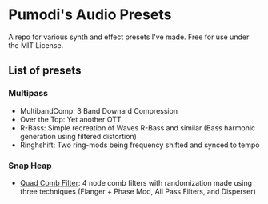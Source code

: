 # Pumodi's Audio Presets
A repo for various synth and effect presets I've made.
Free for use under the MIT License.

## List of presets

### Multipass

* MultibandComp: 3 Band Downard Compression
* Over the Top: Yet another OTT
* R-Bass: Simple recreation of Waves R-Bass and similar (Bass harmonic generation using filtered distortion)
* Ringhshift: Two ring-mods being frequency shifted and synced to tempo

### Snap Heap

* [Quad Comb Filter](https://youtu.be/76e8mDAMsW0?si=hvWVHE-bfUjOqDBd): 4 node comb filters with randomization made using three techniques (Flanger + Phase Mod, All Pass Filters, and Disperser)
